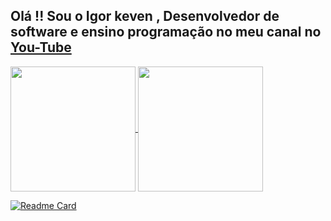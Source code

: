 ## Olá !! Sou o Igor keven , Desenvolvedor de software e ensino programação no meu canal no <a href="https://www.youtube.com/igorkeven">You-Tube</a>

<!--
**igorkeven/igorkeven** is a ✨ _special_ ✨ repository because its `README.md` (this file) appears on your GitHub profile.

Here are some ideas to get you started:

- 🔭 I’m currently working on ...
- 🌱 I’m currently learning ...
- 👯 I’m looking to collaborate on ...
- 🤔 I’m looking for help with ...
- 💬 Ask me about ...
- 📫 How to reach me: ...
- 😄 Pronouns: ...
- ⚡ Fun fact: ...
-->
<a href="https://igorkeven.github.io/index.html">
  <img height=200 align="center" src="https://github-readme-stats.vercel.app/api?username=igorkeven" />
</a>
<a href="https://github.com/anuraghazra/convoychat">
  <img height=200 align="center" src="https://github-readme-stats.vercel.app/api/top-langs?username=igorkeven&layout=compact&langs_count=8&card_width=320" />
</a>

[![Readme Card](https://github-readme-stats.vercel.app/api/pin/?username=igorkeven&repo=github-readme-stats)](https://github.com/igorkeven/github-readme-stats)

